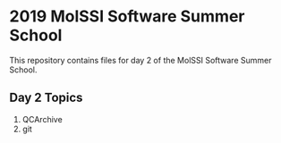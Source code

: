 # 2019 MolSSI Software Summer School

This repository contains files for day 2 of the MolSSI Software Summer School.

## Day 2 Topics 
1. QCArchive
2. git